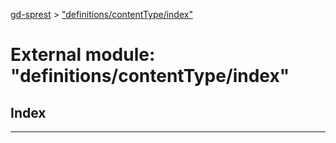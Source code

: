 [gd-sprest](../README.md) > ["definitions/contentType/index"](../modules/_definitions_contenttype_index_.md)



# External module: "definitions/contentType/index"

## Index


---
